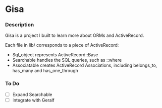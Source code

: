 # Gisa

### Description

Gisa is a project I built to learn more about ORMs and ActiveRecord.

Each file in lib/ corresponds to a piece of ActiveRecord:

* Sql_object represents ActiveRecord::Base
* Searchable handles the SQL queries, such as ::where
* Associatable creates ActiveRecord Associations, including belongs_to, has_many and has_one_through

### To Do

- [ ] Expand Searchable
- [ ] Integrate with Geralf
